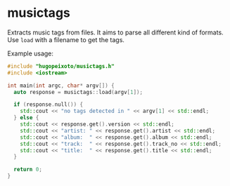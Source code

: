 musictags
=========

Extracts music tags from files.
It aims to parse all different kind of formats. Use `load` with a filename to get the tags.

Example usage:

```c++
#include "hugopeixoto/musictags.h"
#include <iostream>

int main(int argc, char* argv[]) {
  auto response = musictags::load(argv[1]);

  if (response.null()) {
    std::cout << "no tags detected in " << argv[1] << std::endl;
  } else {
    std::cout << response.get().version << std::endl;
    std::cout << "artist: " << response.get().artist << std::endl;
    std::cout << "album:  " << response.get().album << std::endl;
    std::cout << "track:  " << response.get().track_no << std::endl;
    std::cout << "title:  " << response.get().title << std::endl;
  }

  return 0;
}
```
